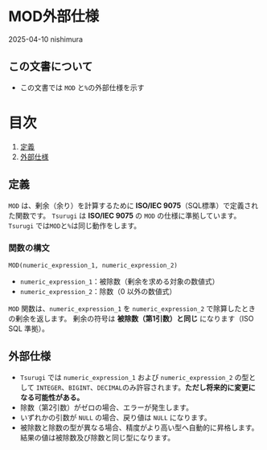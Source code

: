 # MOD外部仕様

2025-04-10 nishimura

## この文書について

* この文書では `MOD` と`%`の外部仕様を示す

# 目次

1. [定義](#定義)
2. [外部仕様](#外部仕様)

## 定義

`MOD` は、剰余（余り）を計算するために **ISO/IEC 9075**（SQL標準）で定義された関数です。
`Tsurugi` は **ISO/IEC 9075** の `MOD` の仕様に準拠しています。
`Tsurugi` では`MOD`と`%`は同じ動作をします。

### 関数の構文

```
MOD(numeric_expression_1, numeric_expression_2)
```

* `numeric_expression_1`：被除数（剰余を求める対象の数値式）
* `numeric_expression_2`：除数（0 以外の数値式）

`MOD` 関数は、`numeric_expression_1` を `numeric_expression_2` で除算したときの剰余を返します。
剰余の符号は **被除数（第1引数）と同じ** になります（ISO SQL 準拠）。

## 外部仕様

* `Tsurugi` では `numeric_expression_1` および `numeric_expression_2` の型として `INTEGER`、`BIGINT`、`DECIMAL`のみ許容されます。**ただし将来的に変更になる可能性がある。**
* 除数（第2引数）がゼロの場合、エラーが発生します。
* いずれかの引数が `NULL` の場合、戻り値は `NULL` になります。
* 被除数と除数の型が異なる場合、精度がより高い型へ自動的に昇格します。結果の値は被除数及び除数と同じ型になります。